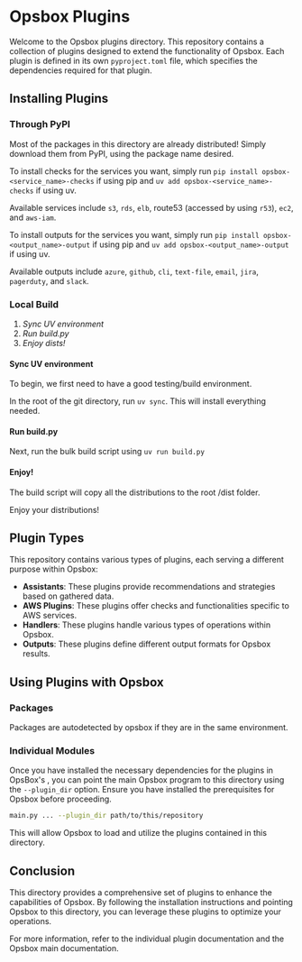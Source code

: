 # Opsbox Plugins
Welcome to the Opsbox plugins directory. This repository contains a collection of plugins designed to extend the functionality of Opsbox. Each plugin is defined in its own `pyproject.toml` file, which specifies the dependencies required for that plugin.

## Installing Plugins
### Through PyPI

Most of the packages in this directory are already distributed! Simply download them from PyPI, using the package name desired.

To install checks for the services you want, simply run `pip install opsbox-<service_name>-checks` if using pip and `uv add opsbox-<service_name>-checks` if using uv.

Available services include `s3`, `rds`, `elb`, route53 (accessed by using `r53`), `ec2`, and `aws-iam`.

To install outputs for the services you want, simply run `pip install opsbox-<output_name>-output` if using pip and `uv add opsbox-<output_name>-output` if using uv.

Available outputs include `azure`, `github`, `cli`, `text-file`, `email`, `jira`, `pagerduty`, and `slack`.

### Local Build

1. *Sync UV environment*
2. *Run build.py*
3. *Enjoy dists!*

#### Sync UV environment
To begin, we first need to have a good testing/build environment.

In the root of the git directory, run `uv sync`. This will install everything needed.

#### Run build.py
Next, run the bulk build script using `uv run build.py`

#### Enjoy!
The build script will copy all the distributions to the root /dist folder.

Enjoy your distributions!

## Plugin Types

This repository contains various types of plugins, each serving a different purpose within Opsbox:

- **Assistants**: These plugins provide recommendations and strategies based on gathered data.
- **AWS Plugins**: These plugins offer checks and functionalities specific to AWS services.
- **Handlers**: These plugins handle various types of operations within Opsbox.
- **Outputs**: These plugins define different output formats for Opsbox results.

## Using Plugins with Opsbox

### Packages
Packages are autodetected by opsbox if they are in the same environment.

### Individual Modules
Once you have installed the necessary dependencies for the plugins in OpsBox's , you can point the main Opsbox program to this directory using the `--plugin_dir` option. Ensure you have installed the prerequisites for Opsbox before proceeding.

```sh
main.py ... --plugin_dir path/to/this/repository
```

This will allow Opsbox to load and utilize the plugins contained in this directory.

## Conclusion

This directory provides a comprehensive set of plugins to enhance the capabilities of Opsbox. By following the installation instructions and pointing Opsbox to this directory, you can leverage these plugins to optimize your operations.

For more information, refer to the individual plugin documentation and the Opsbox main documentation.